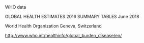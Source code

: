 WHO data

GLOBAL HEALTH ESTIMATES 2016 SUMMARY TABLES
June 2018

World Health Organization
Geneva, Switzerland

http://www.who.int/healthinfo/global_burden_disease/en/